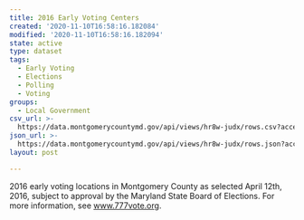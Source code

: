 ```yaml
---
title: 2016 Early Voting Centers
created: '2020-11-10T16:58:16.182084'
modified: '2020-11-10T16:58:16.182094'
state: active
type: dataset
tags:
  - Early Voting
  - Elections
  - Polling
  - Voting
groups:
  - Local Government
csv_url: >-
  https://data.montgomerycountymd.gov/api/views/hr8w-judx/rows.csv?accessType=DOWNLOAD
json_url: >-
  https://data.montgomerycountymd.gov/api/views/hr8w-judx/rows.json?accessType=DOWNLOAD
layout: post

---
```

2016 early voting locations in Montgomery County as selected April 12th, 2016, subject to approval by the Maryland State Board of Elections. For more information, see www.777vote.org.
